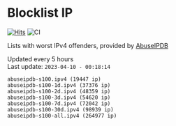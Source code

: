 # Blocklist IP

[![Hits](https://hits.seeyoufarm.com/api/count/incr/badge.svg?url=https%3A%2F%2Fgithub.com%2Fborestad%2Fblocklist-ip%2F&count_bg=%2379C83D&title_bg=%23555555&icon=&icon_color=%23E7E7E7&title=hits&edge_flat=false)](https://hits.seeyoufarm.com)  ![CI](https://img.shields.io/github/workflow/status/borestad/blocklist-ip/CI?style=flat-square)

Lists with worst IPv4 offenders, provided by [AbuseIPDB](https://www.abuseipdb.com/)

<!-- FOOTER-PLACEHOLDER -->
Updated every 5 hours<br>
Last update: `2023-04-10 - 00:18:14`
```
abuseipdb-s100.ipv4 (19447 ip)
abuseipdb-s100-1d.ipv4 (37376 ip)
abuseipdb-s100-2d.ipv4 (48359 ip)
abuseipdb-s100-3d.ipv4 (54620 ip)
abuseipdb-s100-7d.ipv4 (72042 ip)
abuseipdb-s100-30d.ipv4 (98939 ip)
abuseipdb-s100-all.ipv4 (264977 ip)
```
